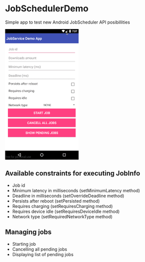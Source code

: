 # JobSchedulerDemo

Simple app to test new Android JobScheduler API posibillities

![GitHub Logo](./images/demo.gif)

## Available constraints for executing JobInfo

<ul>
 <li>Job id</li>
 <li>Minimum latency in milliseconds (setMinimumLatency method)</li>
 <li>Deadline in milliseconds (setOverrideDeadline method)</li>
 <li>Persists after reboot (setPersisted method)</li>
 <li>Requires charging (setRequiresCharging method)</li>
 <li>Requires device idle (setRequiresDeviceIdle method)</li>
 <li>Network type (setRequiredNetworkType method)</li>
</ul>

## Managing jobs 

<ul>
 <li>Starting job</li>
 <li>Cancelling all pending jobs</li>
 <li>Displaying list of pending jobs</li>
</ul>
